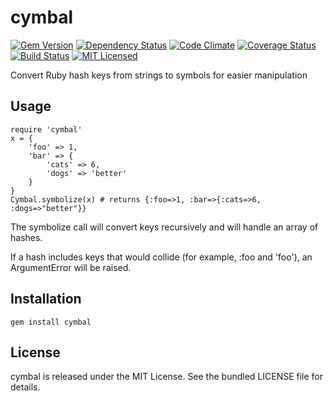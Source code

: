 cymbal
=========

[![Gem Version](https://img.shields.io/gem/v/cymbal.svg)](https://rubygems.org/gems/cymbal)
[![Dependency Status](https://img.shields.io/gemnasium/akerl/cymbal.svg)](https://gemnasium.com/akerl/cymbal)
[![Code Climate](https://img.shields.io/codeclimate/github/akerl/cymbal.svg)](https://codeclimate.com/github/akerl/cymbal)
[![Coverage Status](https://img.shields.io/coveralls/akerl/cymbal.svg)](https://coveralls.io/r/akerl/cymbal)
[![Build Status](https://img.shields.io/travis/akerl/cymbal.svg)](https://travis-ci.org/akerl/cymbal)
[![MIT Licensed](https://img.shields.io/badge/license-MIT-green.svg)](https://tldrlegal.com/license/mit-license)

Convert Ruby hash keys from strings to symbols for easier manipulation

## Usage

```
require 'cymbal'
x = {
    'foo' => 1,
    'bar' => {
        'cats' => 6,
        'dogs' => 'better'
    }
}
Cymbal.symbolize(x) # returns {:foo=>1, :bar=>{:cats=>6, :dogs=>"better"}}
```

The symbolize call will convert keys recursively and will handle an array of hashes.

If a hash includes keys that would collide (for example, :foo and 'foo'), an ArgumentError will be raised.

## Installation

    gem install cymbal

## License

cymbal is released under the MIT License. See the bundled LICENSE file for details.

